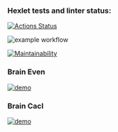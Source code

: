 ### Hexlet tests and linter status:

[![Actions Status](https://github.com/DamperX/frontend-project-lvl1/workflows/hexlet-check/badge.svg)](https://github.com/DamperX/frontend-project-lvl1/actions)

![example workflow](https://github.com/DamperX/frontend-project-lvl1/actions/workflows/github-actions-demo.yml/badge.svg)

[![Maintainability](https://api.codeclimate.com/v1/badges/a99a88d28ad37a79dbf6/maintainability)](https://codeclimate.com/github/codeclimate/codeclimate/maintainability)

### Brain Even

[![demo](https://asciinema.org/a/H3RH56TS9iFOjUDeFbkIwuAaf.svg)](https://asciinema.org/a/H3RH56TS9iFOjUDeFbkIwuAaf?autoplay=1)

### Brain Cacl

[![demo](https://asciinema.org/a/L91pWiNCZ4wqWIVde5l3ZbtzK.svg)](https://asciinema.org/a/L91pWiNCZ4wqWIVde5l3ZbtzK?autoplay=1)